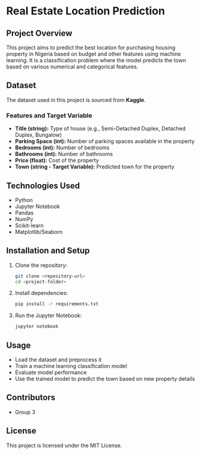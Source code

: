 # Real Estate Location Prediction

## Project Overview
This project aims to predict the best location for purchasing housing property in Nigeria based on budget and other features using machine learning. It is a classification problem where the model predicts the town based on various numerical and categorical features.

## Dataset
The dataset used in this project is sourced from **Kaggle**.

### Features and Target Variable
- **Title (string):** Type of house (e.g., Semi-Detached Duplex, Detached Duplex, Bungalow)
- **Parking Space (int):** Number of parking spaces available in the property
- **Bedrooms (int):** Number of bedrooms
- **Bathrooms (int):** Number of bathrooms
- **Price (float):** Cost of the property
- **Town (string - Target Variable):** Predicted town for the property

## Technologies Used
- Python
- Jupyter Notebook
- Pandas
- NumPy
- Scikit-learn
- Matplotlib/Seaborn

## Installation and Setup
1. Clone the repository:
   ```sh
   git clone <repository-url>
   cd <project-folder>
   ```
2. Install dependencies:
   ```sh
   pip install -r requirements.txt
   ```
3. Run the Jupyter Notebook:
   ```sh
   jupyter notebook
   ```

## Usage
- Load the dataset and preprocess it
- Train a machine learning classification model
- Evaluate model performance
- Use the trained model to predict the town based on new property details

## Contributors
- Group 3

## License
This project is licensed under the MIT License.
